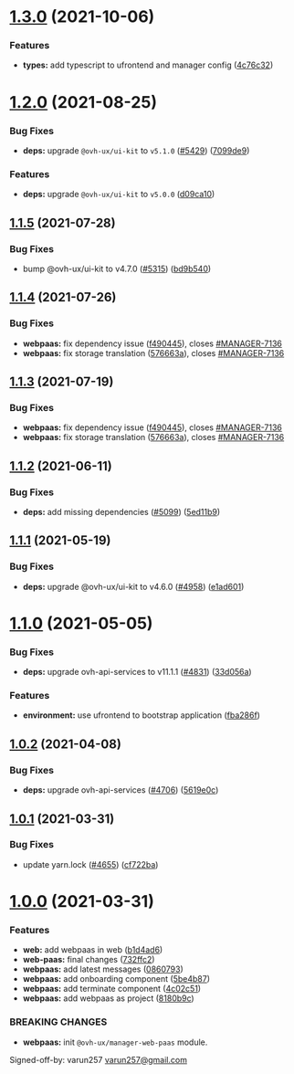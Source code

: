 # [1.3.0](https://github.com/ovh/manager/compare/@ovh-ux/manager-web-paas-app@1.2.0...@ovh-ux/manager-web-paas-app@1.3.0) (2021-10-06)


### Features

* **types:** add typescript to ufrontend and manager config ([4c76c32](https://github.com/ovh/manager/commit/4c76c325157939fdce0baf1c739bf606cd846f33))



# [1.2.0](https://github.com/ovh/manager/compare/@ovh-ux/manager-web-paas-app@1.1.5...@ovh-ux/manager-web-paas-app@1.2.0) (2021-08-25)


### Bug Fixes

* **deps:** upgrade `@ovh-ux/ui-kit` to `v5.1.0` ([#5429](https://github.com/ovh/manager/issues/5429)) ([7099de9](https://github.com/ovh/manager/commit/7099de97320cdbdac5652b2c7ed70327251ed749))


### Features

* **deps:** upgrade `@ovh-ux/ui-kit` to `v5.0.0` ([d09ca10](https://github.com/ovh/manager/commit/d09ca10f4b7ca629e0b2f1fcb59278ea7f309a9e))



## [1.1.5](https://github.com/ovh/manager/compare/@ovh-ux/manager-web-paas-app@1.1.4...@ovh-ux/manager-web-paas-app@1.1.5) (2021-07-28)


### Bug Fixes

* bump @ovh-ux/ui-kit to v4.7.0 ([#5315](https://github.com/ovh/manager/issues/5315)) ([bd9b540](https://github.com/ovh/manager/commit/bd9b54015511a001a93866e43c48244fb81af907))



## [1.1.4](https://github.com/ovh/manager/compare/@ovh-ux/manager-web-paas-app@1.1.3...@ovh-ux/manager-web-paas-app@1.1.4) (2021-07-26)


### Bug Fixes

* **webpaas:** fix dependency issue ([f490445](https://github.com/ovh/manager/commit/f4904457eed63e4172cb20abdca1d30b8c709fd5)), closes [#MANAGER-7136](https://github.com/ovh/manager/issues/MANAGER-7136)
* **webpaas:** fix storage translation ([576663a](https://github.com/ovh/manager/commit/576663aaf8cc9bf0d8d8bbecbc502e5aa7648629)), closes [#MANAGER-7136](https://github.com/ovh/manager/issues/MANAGER-7136)



## [1.1.3](https://github.com/ovh/manager/compare/@ovh-ux/manager-web-paas-app@1.1.2...@ovh-ux/manager-web-paas-app@1.1.3) (2021-07-19)


### Bug Fixes

* **webpaas:** fix dependency issue ([f490445](https://github.com/ovh/manager/commit/f4904457eed63e4172cb20abdca1d30b8c709fd5)), closes [#MANAGER-7136](https://github.com/ovh/manager/issues/MANAGER-7136)
* **webpaas:** fix storage translation ([576663a](https://github.com/ovh/manager/commit/576663aaf8cc9bf0d8d8bbecbc502e5aa7648629)), closes [#MANAGER-7136](https://github.com/ovh/manager/issues/MANAGER-7136)



## [1.1.2](https://github.com/ovh/manager/compare/@ovh-ux/manager-web-paas-app@1.1.1...@ovh-ux/manager-web-paas-app@1.1.2) (2021-06-11)


### Bug Fixes

* **deps:** add missing dependencies ([#5099](https://github.com/ovh/manager/issues/5099)) ([5ed11b9](https://github.com/ovh/manager/commit/5ed11b9c26bf8e8ec6f0a862176933c8cf773ac2))



## [1.1.1](https://github.com/ovh/manager/compare/@ovh-ux/manager-web-paas-app@1.1.0...@ovh-ux/manager-web-paas-app@1.1.1) (2021-05-19)


### Bug Fixes

* **deps:** upgrade @ovh-ux/ui-kit to v4.6.0 ([#4958](https://github.com/ovh/manager/issues/4958)) ([e1ad601](https://github.com/ovh/manager/commit/e1ad60151c7b5112138b23224282a64fce226def))



# [1.1.0](https://github.com/ovh/manager/compare/@ovh-ux/manager-web-paas-app@1.0.2...@ovh-ux/manager-web-paas-app@1.1.0) (2021-05-05)


### Bug Fixes

* **deps:** upgrade ovh-api-services to v11.1.1 ([#4831](https://github.com/ovh/manager/issues/4831)) ([33d056a](https://github.com/ovh/manager/commit/33d056a2a8e09392e1f8795a8716c52a15b66b73))


### Features

* **environment:** use ufrontend to bootstrap application ([fba286f](https://github.com/ovh/manager/commit/fba286f89e58e73f8899da0dbac615f65fc6a7f8))



## [1.0.2](https://github.com/ovh/manager/compare/@ovh-ux/manager-web-paas-app@1.0.1...@ovh-ux/manager-web-paas-app@1.0.2) (2021-04-08)


### Bug Fixes

* **deps:** upgrade ovh-api-services ([#4706](https://github.com/ovh/manager/issues/4706)) ([5619e0c](https://github.com/ovh/manager/commit/5619e0c761a865be15701e096745c68dcc824f8e))



## [1.0.1](https://github.com/ovh/manager/compare/@ovh-ux/manager-web-paas-app@1.0.0...@ovh-ux/manager-web-paas-app@1.0.1) (2021-03-31)


### Bug Fixes

* update yarn.lock ([#4655](https://github.com/ovh/manager/issues/4655)) ([cf722ba](https://github.com/ovh/manager/commit/cf722ba6047ae99b2fc32e7e06b2132b46b2efeb))



# [1.0.0](https://github.com/ovh/manager/compare/@ovh-ux/manager-web-paas-app@0.0.0...@ovh-ux/manager-web-paas-app@1.0.0) (2021-03-31)


### Features

* **web:** add webpaas in web ([b1d4ad6](https://github.com/ovh/manager/commit/b1d4ad6c3f0b153c5b9f2ca24aae0bbc74e80028))
* **web-paas:** final changes ([732ffc2](https://github.com/ovh/manager/commit/732ffc26204fbcb788b0784d0e97fa0f95a40333))
* **webpaas:** add latest messages ([0860793](https://github.com/ovh/manager/commit/0860793269e94aee6cb1fa6569a81101a0445f81))
* **webpaas:** add onboarding component ([5be4b87](https://github.com/ovh/manager/commit/5be4b87e4abcc9bc51a9f351f4983f89bdb1507d))
* **webpaas:** add terminate component ([4c02c51](https://github.com/ovh/manager/commit/4c02c5109497f68293fd364ee7a28679b7c62ffb))
* **webpaas:** add webpaas as project ([8180b9c](https://github.com/ovh/manager/commit/8180b9c3b7012e962da222c2e11947ac327536ba))


### BREAKING CHANGES

* **webpaas:** init `@ovh-ux/manager-web-paas` module.

Signed-off-by: varun257 <varun257@gmail.com>



